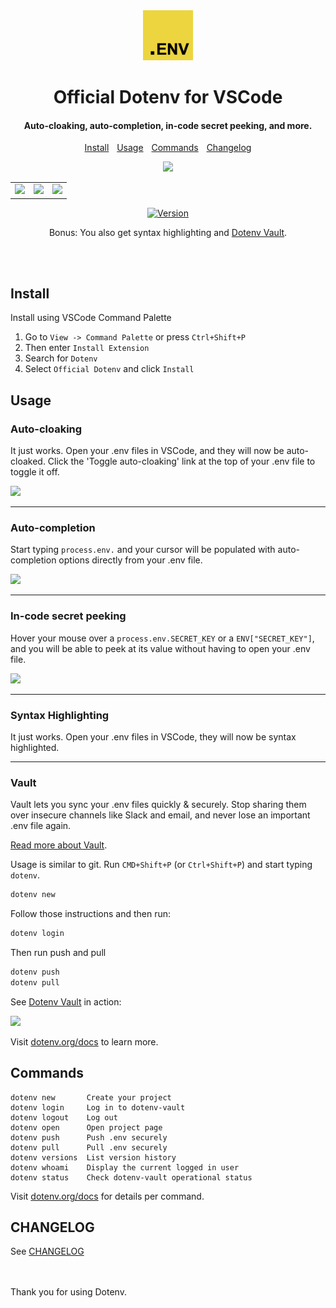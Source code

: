 <div align="center">
  <a href="https://docs.dotenv.org/?r=1"><img src="https://raw.githubusercontent.com/motdotla/dotenv/master/dotenv.png" alt="dotenv-vscode" width="80" height="80"></a>
  <h1>Official Dotenv for VSCode</h1>
  <h4 align="center">Auto-cloaking, auto-completion, in-code secret peeking, and more.</h4>

  <p align="center">
    <a href="#install">Install</a>
    <img src="https://img.spacergif.org/v1/spacer.gif" width="5" height="1">
    <a href="#usage">Usage</a>
    <img src="https://img.spacergif.org/v1/spacer.gif" width="5" height="1">
    <a href="#commands" target="_blank">Commands</a>
    <img src="https://img.spacergif.org/v1/spacer.gif" width="5" height="1">
    <a href="#changelog" target="_blank">Changelog</a>
  </p>

  <a href="https://marketplace.visualstudio.com/items?itemName=dotenv.dotenv-vscode">
    <img src="https://res.cloudinary.com/dotenv-org/image/upload/v1662332129/dotenv-vscode_wvfyxn.png"/>
  </a>

  <table>
    <tr>
      <td>
        <a href="https://res.cloudinary.com/dotenv-org/image/upload/v1662332054/autocloaking_uutakf.png"><img src="https://res.cloudinary.com/dotenv-org/image/upload/v1662332054/autocloaking_uutakf.png"/></a>
      </td>
      <td>
        <a href="https://res.cloudinary.com/dotenv-org/image/upload/v1662069727/vscode3_fhioqq.png"><img src="https://res.cloudinary.com/dotenv-org/image/upload/v1662069727/vscode3_fhioqq.png"/></a>
      </td>
      <td>
        <a href="https://res.cloudinary.com/dotenv-org/image/upload/v1662069726/vscode4_ejlsh9.png"><img src="https://res.cloudinary.com/dotenv-org/image/upload/v1662069726/vscode4_ejlsh9.png"/></a>
      </td>
    </tr>
  </table>

  <a href="https://github.com/dotenv-org/dotenv-vscode"><img src="https://img.shields.io/visual-studio-marketplace/v/dotenv.dotenv-vscode?label=VS%20Marketplace&logo=visual-studio-code" alt="Version"></a>

  <p>Bonus: You also get syntax highlighting and <a href="https://dotenv.org" target="_blank">Dotenv Vault</a>.</p>
  <br/>
  <br/>
</div>

## Install

Install using VSCode Command Palette

1. Go to `View -> Command Palette` or press `Ctrl+Shift+P`
2. Then enter `Install Extension`
3. Search for `Dotenv`
4. Select `Official Dotenv` and click `Install`

## Usage

### Auto-cloaking

It just works. Open your .env files in VSCode, and they will now be auto-cloaked. Click the 'Toggle auto-cloaking' link at the top of your .env file to toggle it off.

<img src="https://res.cloudinary.com/dotenv-org/image/upload/v1664140588/toggle_itemcq.gif">

<hr/>

### Auto-completion

Start typing `process.env.` and your cursor will be populated with auto-completion options directly from your .env file.

<a href="https://res.cloudinary.com/dotenv-org/image/upload/v1662069727/vscode3_fhioqq.png"><img src="https://res.cloudinary.com/dotenv-org/image/upload/v1662069727/vscode3_fhioqq.png" width="400"/></a>

<hr/>

### In-code secret peeking

Hover your mouse over a `process.env.SECRET_KEY` or a `ENV["SECRET_KEY"]`, and you will be able to peek at its value without having to open your .env file.

<a href="https://res.cloudinary.com/dotenv-org/image/upload/v1662069726/vscode4_ejlsh9.png"><img src="https://res.cloudinary.com/dotenv-org/image/upload/v1662069726/vscode4_ejlsh9.png"/></a>

<hr/>

### Syntax Highlighting

It just works. Open your .env files in VSCode, they will now be syntax highlighted.

<hr/>

### Vault

Vault lets you sync your .env files quickly & securely. Stop sharing them over insecure channels like Slack and email, and never lose an important .env file again.

<a href="https://dotenv.org/">Read more about Vault</a>. 

Usage is similar to git. Run `CMD+Shift+P` (or `Ctrl+Shift+P`) and start typing `dotenv`.

```bash
dotenv new
```

Follow those instructions and then run:

```bash
dotenv login
```

Then run push and pull

```bash
dotenv push
dotenv pull
```

See <a href="https://dotenv.org" target="_blank">Dotenv Vault</a> in action:

<img src="https://raw.githubusercontent.com/dotenv-org/dotenv-vscode/master/overview.gif">

Visit [dotenv.org/docs](https://www.dotenv.org/docs/security/overview?r=1) to learn more.

## Commands

```
dotenv new       Create your project
dotenv login     Log in to dotenv-vault
dotenv logout    Log out
dotenv open      Open project page
dotenv push      Push .env securely
dotenv pull      Pull .env securely
dotenv versions  List version history
dotenv whoami    Display the current logged in user
dotenv status    Check dotenv-vault operational status
```

Visit [dotenv.org/docs](https://www.dotenv.org/docs/dotenv-vault?r=1) for details per command.

## CHANGELOG

See [CHANGELOG](CHANGELOG.md)

<br/>
<br/>
Thank you for using Dotenv.
